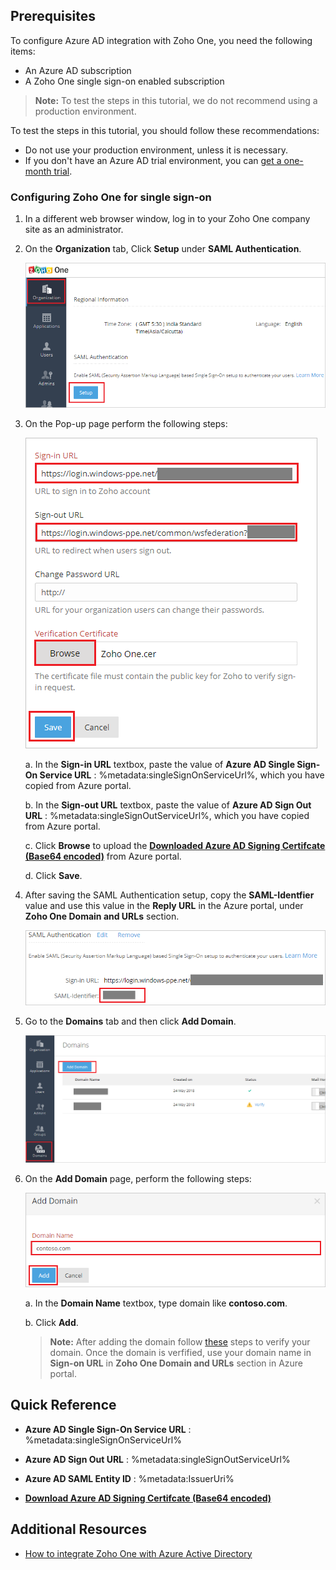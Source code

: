 ## Prerequisites

To configure Azure AD integration with Zoho One, you need the following items:

- An Azure AD subscription
- A Zoho One single sign-on enabled subscription

> **Note:**
> To test the steps in this tutorial, we do not recommend using a production environment.

To test the steps in this tutorial, you should follow these recommendations:

- Do not use your production environment, unless it is necessary.
- If you don't have an Azure AD trial environment, you can [get a one-month trial](https://azure.microsoft.com/pricing/free-trial/).

### Configuring Zoho One for single sign-on

1. In a different web browser window, log in to your Zoho One company site as an administrator.

2. On the **Organization** tab, Click **Setup** under **SAML Authentication**.

	![Zoho One org](./media/tutorial_zohoone_setup.png)

3. On the Pop-up page perform the following steps:

	![Zoho One sig](./media/tutorial_zohoone_save.png)

	a. In the **Sign-in URL** textbox, paste the value of **Azure AD Single Sign-On Service URL** : %metadata:singleSignOnServiceUrl%, which you have copied from Azure portal.

	b. In the **Sign-out URL** textbox, paste the value of **Azure AD Sign Out URL** : %metadata:singleSignOutServiceUrl%, which you have copied from Azure portal.

	c. Click **Browse** to upload the **[Downloaded Azure AD Signing Certifcate (Base64 encoded)](%metadata:certificateDownloadBase64Url%)** from Azure portal.

	d. Click **Save**.

4. After saving the SAML Authentication setup, copy the **SAML-Identfier** value and use this value in the **Reply URL** in the Azure portal, under **Zoho One Domain and URLs** section.

	![Zoho One saml](./media/tutorial_zohoone_samlidenti.png)

5. Go to the **Domains** tab and then click **Add Domain**.

	![Zoho One domain](./media/tutorial_zohoone_domain.png)

6. On the **Add Domain** page, perform the following steps:

	![Zoho One add domain](./media/tutorial_zohoone_adddomain.png)

	a. In the **Domain Name** textbox, type domain like **contoso.com**.

	b. Click **Add**.

	> **Note:**
	>After adding the domain follow [these](https://www.zoho.com/one/help/admin-guide/domain-verification.html) steps to verify your domain. Once the domain is verfified, use your domain name in **Sign-on URL** in **Zoho One Domain and URLs** section in Azure portal.

## Quick Reference

* **Azure AD Single Sign-On Service URL** : %metadata:singleSignOnServiceUrl%

* **Azure AD Sign Out URL** : %metadata:singleSignOutServiceUrl%

* **Azure AD SAML Entity ID** : %metadata:IssuerUri%

* **[Download Azure AD Signing Certifcate (Base64 encoded)](%metadata:certificateDownloadBase64Url%)**



## Additional Resources

* [How to integrate Zoho One with Azure Active Directory](https://docs.microsoft.com/azure/active-directory/active-directory-saas-zohoone-tutorial)
